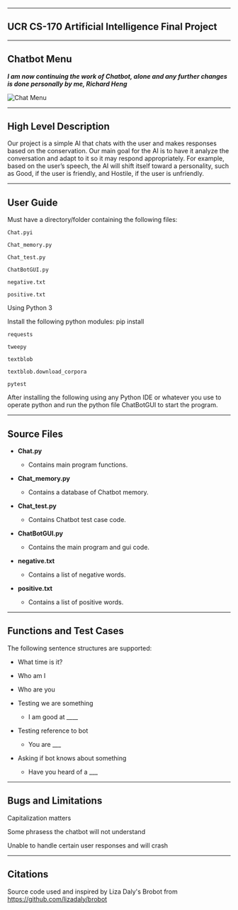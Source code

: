 
---------
UCR CS-170 Artificial Intelligence  Final Project
------------

------
Chatbot Menu
--------

***I am now continuing the work of Chatbot, alone and any further changes is done personally by me, Richard Heng***


![Chat Menu](http://i.imgur.com/QRoJoYn.png)


----------
High Level Description
-----

Our project is a simple AI that chats with the user and makes responses based on the conservation. Our main goal for the AI is to have it analyze the conversation and adapt to it so it may respond appropriately. For example, based on the user’s speech, the AI will shift itself toward a personality, such as Good, if the user is friendly, and Hostile, if the user is unfriendly.

------
User Guide
---

Must have a directory/folder containing the following files:

	Chat.pyi

	Chat_memory.py

	Chat_test.py

	ChatBotGUI.py

	negative.txt

	positive.txt

Using Python 3

Install the following python modules: pip install 

	requests

	tweepy

	textblob

	textblob.download_corpora

	pytest

After installing the following using any Python IDE or whatever you use to operate python and run the python file ChatBotGUI to start the program.

-----
Source Files
-----

*   **Chat.py**

    * Contains main program functions.

*   **Chat_memory.py**

    * Contains a database of Chatbot memory.

*   **Chat_test.py**

    * Contains Chatbot test case code.

*   **ChatBotGUI.py**
   
    * Contains the main program and gui code.

*   **negative.txt**

    * Contains a list of negative words.

*   **positive.txt**

    * Contains a list of positive words.

-----
Functions and Test Cases
-----

The following sentence structures are supported:

*	What time is it?
*	Who am I
*	Who are you


*	Testing we are something
	*	I am good at ____ 

*	Testing reference to bot
	*	You are ___

*	Asking if bot knows about something
	*	Have you heard of a ___  
    
-----
Bugs and Limitations
-----

Capitalization matters

Some phrasess the chatbot will not understand

Unable to handle certain user responses and will crash

------
Citations
---

Source code used and inspired by Liza Daly's Brobot from https://github.com/lizadaly/brobot
